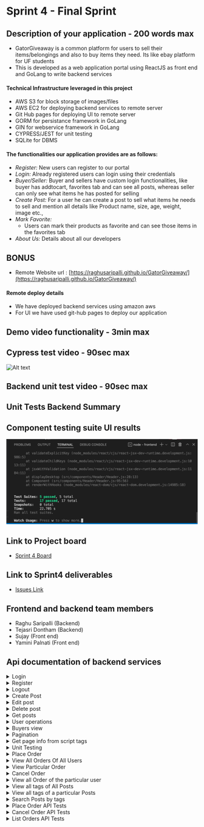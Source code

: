 # Sprint 4 - Final Sprint

## Description of your application - 200 words max
- GatorGiveaway is a common platform for users to sell their items/belongings and also to buy items they need. Its like ebay platform for UF students
- This is developed as a web application portal using ReactJS as front end and GoLang to write backend services

#### Technical Infrastructure leveraged in this project
- AWS S3 for block storage of images/files
- AWS EC2 for deploying backend services to remote server
- Git Hub pages for deploying UI to remote server
- GORM for persistance framework in GoLang
- GIN for webservice framework in GoLang
- CYPRESS/JEST for unit testing
- SQLite for DBMS

#### The functionalities our application provides are as follows:

- *Register:* New users can register to our portal 
- *Login:*  Already registered users can login using their credentials
- *Buyer/Seller:* Buyer and sellers have custom login functionalities, like buyer has addtocart, favorites tab and can see all posts, whereas seller can only see what items he has posted for selling
- *Create Post:* For a user he can create a post to sell what items he needs to sell and mention all details like Product name, size, age, weight, image etc.,
- *Mark Favorite:* 
  - Users can mark their products as favorite and can see those items in the favorites tab
- *About Us:* 
  Details about all our developers
## BONUS
- Remote Website url : [https://raghusaripalli.github.io/GatorGiveaway/](https://raghusaripalli.github.io/GatorGiveaway/)
#### Remote deploy details
- We have deployed backend services using amazon aws
- For UI we have used git-hub pages to deploy our application 

## Demo video functionality - 3min max
## Cypress test video - 90sec max
![Alt text](media/CypressDemo.gif?raw=true "Cypress demo")
## Backend unit test video - 90sec max
## Unit Tests Backend Summary
## Component testing suite UI results
![Alt text](media/UI_ComponentTestingSuite.png?raw=true "Component testing results")

## Link to Project board
- [Sprint 4 Board](https://github.com/raghusaripalli/GatorGiveaway/projects/4)
## Link to Sprint4 deliverables
- [Issues Link](https://github.com/raghusaripalli/GatorGiveaway/issues)
## Frontend and backend team members
- Raghu Saripalli (Backend)
- Tejasri Dontham (Backend)
- Sujay (Front end)
- Yamini Palnati (Front end)

## Api documentation of backend services
<details>
  <summary>Login</summary>

### Target URL

`"localhost:3000" + "/login"`

### Request

Method: `POST`

Example

```json
{
   "username" : "myUserName",
   "password" : "myPASSW1234!"
}
```

Fields

| Elements | Descriptions                   | Type | Required |
| -------- | ------------------------------ |------| -------- |
| username | The username cannot be empty   |String|  true    |
| password | The password cannot be empty   |String|  true    |

### Response

{
    "result": "login success"
}
Possible status: 200, 400, 401

Message format: json

Example

`Code: 200 OK`
  
  ![login_success](https://user-images.githubusercontent.com/87737522/152627688-888eda8a-2882-4a90-826f-d30e114cb4ae.gif)

</details>

<details>
  <summary>Register</summary>

### Target URL

`"localhost:3000" + "/register"`

### Request

Method: `POST`

Example

```json
{
   "username" : "myUserName",
   "password" : "myPASSW1234!"
}
```

Fields

| Elements | Descriptions                   | Type | Required |
| -------- | ------------------------------ |------| -------- |
| username | The username cannot be empty   |String|  true    |
| password | The password cannot be empty   |String|  true    |

### Response

{
    "result": "registration success"
}
Possible status: 200, 400, 401

Message format: json

Example

`Code: 200 OK`
  
  ![register_success](https://user-images.githubusercontent.com/87737522/152627731-69e4a622-5fa3-48db-a144-1449f0e38430.gif)

</details>
<details>
  <summary>Logout</summary>

### Target URL

`"localhost:3000" + "/logout"`

### Request

Method: `POST`


Field
{
    "result": "logout success"
}
Possible status: 200, 400, 401

Message format: json

Example

`Code: 200 OK`
![logout_success](https://user-images.githubusercontent.com/87737522/152627782-b61abec2-68d2-4a3f-86b3-b77de5910917.gif)


</details>

<details>
  <summary>Create Post</summary>

### Target URL

`"localhost:3000" + "/create"`

### Request

Method: `POST`

Example

```json
{
    "name":"Laptop Stand",
    "description": "Useful to put laptop in a height and at a distance.",
    "location": "4000 SW 34th St Block #733C",
    "dimensions": "5 x 2 x 6 m",
    "weight":10,
    "age": 1,
    "count": 2
}
```

Fields

| Elements    	| Descriptions                   | Type | Required |
| -------------	| ------------------------------ |------| -------- |
| name	   	    | Name of the product		         |String|  true    |
| description	  | Description of the item 	     |String|  true    |
| location	    | Location to pickup the item    |String|  true    |
| dimensions    | Dimensions of the item         |String|  true    |
| weight	      | Weight of the item             |int  	|  true    |
| age		        | Age of the item	               |int 	|  true    |
| count		      | No pof items		               |int	  |  true    |


### Response
{
    "result": "post creation success"
}
Possible status: 200, 400, 401

Message format: json

Example

`Code: 200 OK`
  
  ![create_success](https://user-images.githubusercontent.com/91032296/152626808-fe772014-515a-41ab-87d7-757397937c82.gif)
  
</details>

<details>
  <summary>Edit post</summary>

### Target URL

`"localhost:3000" + "/update/<post_id>"`

### Request

Method: `PATCH`

Example

```json
{
    "name":"Steel Laptop Stand",
    "weight": 11,
    "count": 1
}
```

Fields

Same as create post fields.
Eg: 
{
    "name":"Steel Laptop Stand",
    "weight": 11,
    "count": 1
}

### Response

<Upadated post details>
{
    "ID": 5,
    "CreatedAt": "2022-02-04T20:42:18.1731823-05:00",
    "UpdatedAt": "2022-02-04T20:47:02.5941861-05:00",
    "DeletedAt": null,
    "name": "Steel Laptop Stand",
    "description": "Useful to put laptop in a height and at a distance.",
    "location": "4000 SW 34th St Block #733C",
    "dimensions": "5 x 2 x 6 m",
    "weight": 11,
    "age": 1,
    "count": 1
}
Possible status: 200, 400, 401

Message format: json

Example

`Code: 200 OK`
  
  ![update_success](https://user-images.githubusercontent.com/91032296/152626836-a6999e3e-cbfb-4923-bab5-90f978b6f78c.gif)
  
</details>
<details>
  <summary>Delete post</summary>

### Target URL

`"localhost:3000" + "/delete/<post_id>"`

### Request

Method: `DELETE`

Example

localhost:8080/delete/5

### Response

<Deleted post details>
{
    "ID": 5,
    "CreatedAt": "2022-02-04T20:42:18.1731823-05:00",
    "UpdatedAt": "2022-02-04T20:47:02.5941861-05:00",
    "DeletedAt": null,
    "name": "Steel Laptop Stand",
    "description": "Useful to put laptop in a height and at a distance.",
    "location": "4000 SW 34th St Block #733C",
    "dimensions": "5 x 2 x 6 m",
    "weight": 11,
    "age": 1,
    "count": 1
}
Possible status: 200, 400, 401

Message format: json

Example

`Code: 200 OK`
  
  ![delete_success](https://user-images.githubusercontent.com/91032296/152626857-6bc0b585-18c7-48b1-a8ce-7ee96bb317c2.gif)
  
</details>

<details>
  <summary>Get posts</summary>

### Target URL

`"localhost:3000" + "/read"`

### Request

Method: `GET`

Example

localhost:8080/read

### Response

<All post details>

Possible status: 200, 400, 401

Message format: json

Example

`Code: 200 OK`
  
  ![read_success](https://user-images.githubusercontent.com/91032296/152626871-08f2fc34-97b3-4414-af3c-008a10e8170f.gif)
  
</details>

<details>
  <summary>User operations</summary>


  <details>
  <summary>Get Users</summary>

    
  ### Target URL

`"localhost:3000" + "/users"`

### Request

Method: `GET`

Example

`localhost:8080/users`

### Response

<Users details>

```
  [
    {
        "ID": 2,
        "CreatedAt": "2022-02-04T22:39:18.8175326-05:00",
        "UpdatedAt": "2022-02-04T22:39:18.8175326-05:00",
        "DeletedAt": null,
        "username": "superuser",
        "password": "Supr@123",
        "firstname": "Super",
        "lastname": "User",
        "phone": "+1 (111)-11-11111"
    },
    {
        "ID": 3,
        "CreatedAt": "2022-02-04T22:40:26.5245709-05:00",
        "UpdatedAt": "2022-02-04T22:40:26.5245709-05:00",
        "DeletedAt": null,
        "username": "admin",
        "password": "Admin@123",
        "firstname": "Admin",
        "lastname": "User",
        "phone": "+1 999-99-99999"
    },
    {
        "ID": 4,
        "CreatedAt": "2022-02-04T23:35:52.370314-05:00",
        "UpdatedAt": "2022-02-04T23:35:52.370314-05:00",
        "DeletedAt": null,
        "username": "User1",
        "password": "User@123",
        "firstname": "User First Name",
        "lastname": "User Last Name",
        "phone": "+1 443-77-66666"
    },
    {
        "ID": 5,
        "CreatedAt": "2022-02-04T23:41:40.2563053-05:00",
        "UpdatedAt": "2022-02-04T23:41:40.2563053-05:00",
        "DeletedAt": null,
        "username": "Shangchi",
        "password": "Shang@123",
        "firstname": "Shang",
        "lastname": "Chi",
        "phone": "+1 333-22-88888"
    },
    {
        "ID": 6,
        "CreatedAt": "2022-02-04T23:46:39.8110102-05:00",
        "UpdatedAt": "2022-02-04T23:46:39.8110102-05:00",
        "DeletedAt": null,
        "username": "MayaMattew",
        "password": "Maya@123",
        "firstname": "Maya",
        "lastname": "Mattew",
        "phone": "+1 333-22-88888"
    }
]
```
Possible status: 200, 400

Message format: json

Example

`Code: 200 OK`
  </details>


  <details>
  <summary>Create User</summary>


  ### Target URL

`"localhost:3000" + "/register"`

### Request

Method: `POST`

Example

`localhost:8080/users`

### Input
    
 ```
 {
    "username": "superuser1",
    "password": "Super@123",
    "firstname": "Super",
    "lastname": "User",
    "phone": "+1(111)-11-11111"
}   
 ```
    
### Response

<Users details>

```
{
    "result": "registration success"
}
```
Possible status: 200, 400

Message format: json

Example

`Code: 200 OK`
    
  </details>
  
      <details>
  <summary>Delete User</summary>


  ### Target URL

`"localhost:3000" + "/user/6"`

### Request

Method: `DELETE`

Example

`localhost:8080/user/6`

    
### Response

<Delete USer details>

```
{
    "ID": 6,
    "CreatedAt": "2022-02-04T23:46:39.8110102-05:00",
    "UpdatedAt": "2022-02-04T23:46:39.8110102-05:00",
    "DeletedAt": "2022-02-04T23:58:22.7753997-05:00",
    "username": "MayaMattew",
    "password": "Maya@123",
    "firstname": "Maya",
    "lastname": "Mattew",
    "phone": "+1 333-22-88888"
}
```
Possible status: 200, 400

Message format: json

Example

`Code: 200 OK`
    
  </details>
    
    
</details>
<details>
  <summary>Buyers view</summary>

### Target URL

`"localhost:8080" + "/allPosts"`

### Request

Method: `GET`

Example

 ### Request
  `localhost:8080/allPosts`
### Response

 ```json
  {

    "Page": 1,

    "TotalPages": 1,

    "Products": [

        {

            "ID": 6,

            "CreatedAt": "2022-02-21T20:41:23.0404376-05:00",

            "UpdatedAt": "2022-02-21T20:41:23.0404376-05:00",

            "DeletedAt": null,

            "name": "Wireless Keyboard",

            "description": "Keyboard with adapter",

            "location": "4000 SW 37th Blvd",

            "dimensions": "12*12",

            "weight": 11,

            "age": 2,

            "count": 1,

            "imageUrl": https://s3ufsebucket.s3.amazonaws.com/wireless_keyboard.jpg

        },

        {

            "ID": 7,

            "CreatedAt": "2022-02-21T20:42:46.8338981-05:00",

            "UpdatedAt": "2022-02-21T20:42:46.8338981-05:00",

            "DeletedAt": null,

            "name": "Wooden Study Table",

            "description": "Wooden table safe with kids. Very sturdy.",

            "location": "2600 SW Archer Rd Apt J250",

            "dimensions": "12*12",

            "weight": 110,

            "age": 1,

            "count": 1,

            "imageUrl": https://s3ufsebucket.s3.amazonaws.com/wooden_Study_table.jpg

        }

    ]
  }

```

Possible status: 200, 400, 401

Message format: json

Example

`Code: 200 OK`
  ![buyer_valid_page](https://user-images.githubusercontent.com/28947831/156864013-1c275cca-b16d-4147-b7c7-cbeb7044fc3b.gif)


</details>
<details>
  <summary>Pagination</summary>

### Target URL

  `"localhost:8080/allPosts?page=" + page_number`

### Request

Method: `GET`

Example

### Request
  
  `localhost:8080/allPosts?page=1`
   
### Response
  We get the first 10 records in that page
  
  ![buyer_valid_page](https://user-images.githubusercontent.com/28947831/156864033-6b9a754f-1cbb-4c0e-876c-7a56db398f93.gif)

  
If the page is empty:
  ### Request
  `localhost:8080/allPosts?page=100`
  
 ### Response
```json
  {

    "Page": 100,

    "TotalPages": 1,

    "Products": []

}
  ```
  
Possible status: 200, 400, 401

Message format: json

Example

`Code: 200 OK`
  
  ![buyer_INvalid_page](https://user-images.githubusercontent.com/28947831/156864040-e60d06ea-73b2-47a8-9c71-9fb623625f48.gif)


</details>
<details>
  <summary>Get page info from script tags </summary>

### Target URL

`localhost:8080/allPosts?page=<script>...</script>`

### Request

Method: `GET`

Example

 ### Request
  `localhost:8080/allPosts?page=<script>alert("123")</script>`
### Response
  Requested page records

Possible status: 200, 400, 401

Message format: json

`Code: 200 OK`
 
  ![buyer_xss_attack_protect](https://user-images.githubusercontent.com/28947831/156864265-c83ce0cc-b3ab-4a5a-9164-12ce89f0fde5.gif)


</details>
<details>
  <summary>Unit Testing</summary>
  Used go lang package for unit testing

- User Auth Tesing :
  - Created functions to test login and register cases.
  - Created function to login with Valid credentials , invalid credentials.
  - Created function to register a user with valid details, a user with existing username(fail case)
- User CRUD operations test :
     - Created functions to test fetching users by Id, name, deleting users.
- Posts CRUD opertions test :
     - Created functions to test reading posts, creating , deleting and editing posts..
</details>
<details>
  <summary>Place Order</summary>

### Status Codes
  
  - While placing orders initially we keep it in pending state and then we move it to confirmed state.
  - Once we delete we move status as cancelled state
  ``` 
	PENDING               status = 0
	CONFIRMED             status = 1
	CANCELLED             status = 2

```
  
### Target URL

`"localhost:8080" + "/placeOrder"`

### Request

Method: `POST`

Example

 ### Request
  `localhost:8080/placeOrder`
  
  `Body :{
    "posts":[
        {
            "count": 1,
            "productId": 2
        },
         {
            "count": 2,
            "productId": 3
        }
    ]
}`
  
### Response

 ```json
 {
    "orderId": 8,
    "result": "order successfully placed!"
}
```

Possible status: 200, 400, 401

Message format: json

Example

`Code: 200 OK`
 
#### GIF
![placeOrder](https://user-images.githubusercontent.com/22216660/161361061-93ce1cb2-5fe8-4563-a9a9-005445585be7.gif)


</details>
<details>
  <summary>View All Orders Of All Users</summary>
  

### Target URL

`"localhost:8080" + "/allorders"`

### Request

Method: `GET`

Example

 ### Request
  `localhost:8080/allOrders`
 
  
-  This API is for sellers to view all the orders.
  
  
### Response

 ```json
{
    "Page": 1,
    "TotalPages": 1,
    "Orders": [
        {
            "ID": 1,
            "CreatedAt": "2022-04-01T17:22:12.7615198-04:00",
            "UpdatedAt": "2022-04-01T17:22:12.7615198-04:00",
            "DeletedAt": null,
            "posts": [],
            "Status": 1
        },
        {
            "ID": 2,
            "CreatedAt": "2022-04-01T17:29:50.5213792-04:00",
            "UpdatedAt": "2022-04-01T17:29:50.5213792-04:00",
            "DeletedAt": null,
            "posts": [
                {
                    "count": 1,
                    "productId": 1
                }
            ],
            "Status": 1
        },
        {
            "ID": 3,
            "CreatedAt": "2022-04-01T17:35:38.8661683-04:00",
            "UpdatedAt": "2022-04-01T17:35:38.8661683-04:00",
            "DeletedAt": null,
            "posts": [
                {
                    "count": 1,
                    "productId": 1
                }
            ],
            "Status": 1
        },
       
    ]
}
```

Possible status: 200, 400, 401

Message format: json

Example

`Code: 200 OK`
 
#### GIF
![GetAllOrders](https://user-images.githubusercontent.com/22216660/161361088-d3c39376-73de-4478-8374-0e7edb24228b.gif)


</details>
<details>
  <summary>View Particular Order</summary>

### Target URL

`"localhost:8080" + "/order/:orderId"`

### Request

Method: `GET`

Example

 ### Request
  `localhost:8080/order/5`
 
### Response

 ```json
{
    "ID": 5,
    "CreatedAt": "2022-04-01T17:41:37.7922598-04:00",
    "UpdatedAt": "2022-04-01T17:41:37.7922598-04:00",
    "DeletedAt": null,
    "posts": [
        {
            "count": 1,
            "productId": 1
        }
    ],
    "Status": 1
}
```

Possible status: 200, 400, 401

Message format: json

Example

`Code: 200 OK`
 
#### GIF
![GetOrderByOrderId](https://user-images.githubusercontent.com/22216660/161361113-5775d004-92b1-469c-aa9c-b953e1cfc2bd.gif)


</details>
<details>
  <summary>Cancel Order</summary>

### Target URL

`"localhost:8080" + "/cancelOrder/:OrderId"`

  
  It take the user id from the session.
### Request

Method: `GET`

Example

 ### Request
  `localhost:8080/cancelOrder/3`
 
### Response

 ```json
{
    "ID": 3,
    "CreatedAt": "2022-04-01T17:35:38.8661683-04:00",
    "UpdatedAt": "2022-04-01T21:08:07.3701319-04:00",
    "DeletedAt": null,
    "posts": [
        {
            "count": 1,
            "productId": 1
        }
    ],
    "Status": 2
}
```
- Status is updated to 2 - Which means order is cancelled.
Possible status: 200, 400, 401

Message format: json

Example

`Code: 200 OK`
 
#### GIF
![CancelOrder](https://user-images.githubusercontent.com/22216660/161361146-f68eb327-540d-44b1-aeb8-8c8176b5a4f3.gif)



</details>
<details>
  <summary>View all Order of the particular user</summary>

### Target URL

`"localhost:8080" + "/orders"`

  
  It takes the user id from the session.
### Request

Method: `GET`

Example

 ### Request
  `localhost:8080/orders`
 
### Response

 ```json
{
    "ID": 3,
    "CreatedAt": "2022-04-01T17:41:37.7922598-04:00",
    "UpdatedAt": "2022-04-01T17:41:37.7922598-04:00",
    "DeletedAt": null,
    "posts": [
        {
            "count": 1,
            "productId": 1
        }
    ],
    "Status": 1
}
```

Possible status: 200, 400, 401

Message format: json

Example

`Code: 200 OK`
	
#### GIF
![GetOrdersByUser](https://user-images.githubusercontent.com/22216660/161361160-af859ae2-e114-4ad4-ad9e-b63bcd14fca2.gif)

</details>
</details>
<details>
  <summary>View all tags of All Posts</summary>

### Target URL

`"localhost:8080" + "/allTags"`

  
  It takes the user id from the session.
### Request

Method: `GET`

Example

 ### Request
  `localhost:8080/allTags`
 
### Response

 ```json
[
    "laptop",
    "support",
    "laptopstand",
    "studylight",
    "lamp",
    "bulb"
]

```

Possible status: 200, 400, 401

Message format: json

Example

`Code: 200 OK`
	
#### GIF
![GetTagsOfAllPosts](https://user-images.githubusercontent.com/22216660/161361160-af859ae2-e114-4ad4-ad9e-b63bcd14fca2.gif)

</details>
<details>
  <summary>View all tags of a particular Posts</summary>

### Target URL

`"localhost:8080" + "/tags/:postId"`

  
  It takes the user id from the session.
### Request

Method: `GET`

Example

 ### Request
  `localhost:8080/tags/1`
 
### Response

 ```json
[
    "laptop",
    "support",
    "laptopstand"
]

```

Possible status: 200, 400, 401

Message format: json

Example

`Code: 200 OK`
	
#### GIF
![GetTagsOfaParticularPost](https://user-images.githubusercontent.com/22216660/161361160-af859ae2-e114-4ad4-ad9e-b63bcd14fca2.gif)

</details>
<details>
  <summary>Search Posts by tags</summary>

### Target URL

`"localhost:8080" + "/getProducts/:tags"`

  
  It takes the user id from the session.
### Request

Method: `GET`

Example

 ### Request
  `localhost:8080/getProducts/%23laptop%23bulb`
 
### Response

 ```json
{
    "bulb": [
        {
            "ID": 2,
            "CreatedAt": "2022-04-20T17:10:28.822168-04:00",
            "UpdatedAt": "2022-04-20T17:10:28.822168-04:00",
            "DeletedAt": null,
            "name": "Study light",
            "description": "Study light with 4 bulb holders",
            "location": "3800 SW 34TH street",
            "dimensions": "10cm",
            "weight": 15,
            "age": 1,
            "count": 1,
            "isFav": null,
            "tags": "#studylight#lamp#bulb",
            "imageUrl": ""
        }
    ],
    "laptop": [
        {
            "ID": 1,
            "CreatedAt": "2022-04-20T16:56:40.7459361-04:00",
            "UpdatedAt": "2022-04-20T16:56:40.7459361-04:00",
            "DeletedAt": null,
            "name": "Laptop Stand",
            "description": "Useful to put laptop in a height and at a distance.",
            "location": "4000 SW 34th St Block #733C",
            "dimensions": "5 x 2 x 6 m",
            "weight": 10,
            "age": 1,
            "count": 2,
            "isFav": null,
            "tags": "#laptop#support#laptopstand",
            "imageUrl": ""
        }
    ]
}

```

Possible status: 200, 400, 401

Message format: json

Example

`Code: 200 OK`
	
#### GIF
![GetTagsOfaParticularPost](https://user-images.githubusercontent.com/22216660/161361160-af859ae2-e114-4ad4-ad9e-b63bcd14fca2.gif)

</details>

<details>
  <summary>Place Order API Tests</summary>
<hr>

- TestPlaceOrderPassCase
	- Tested the /placeOrder API by logging in with a user and placing an order using posts he could see
- TestPlaceOrderNotLoggedInFailCase
	- Tested the /placeOrder API NOT logging in with user, this return status of UNAUTHORIZED
- TestPlaceOrderJsonFieldsMissing
	- Json Fileds missing is handled in this test
	
<hr>

</details>
<details>
  <summary>Cancel Order API Tests</summary>
<hr>

- TestCancelOrderSuccessCase
	- Tested the /cancelOrder API by logging in with a user and cancelling the user order by order id, STATUS is updated to 2
- TestCancelOrderUserNotLoggedInCase
	- Tested the /cancelOrder API NOT logging in with user, this return status of UNAUTHORIZED
- TestCancelOrderOrderNotExistsCase
	- Order Id not existing in this case is handled, with a positive response and message in json response.
	
<hr>

</details>
<details>
  <summary>List Orders API Tests</summary>
<hr>

- TestGetAllOrdersPassCase
	- Lists all orders by calling the /alOrders, it returns in a pagination format
- TestGetParticularOrderPassCase
	- List Order based on the Order ID, return a single json
- TestGetParticularOrderFailCase
	- Provided order ID if it's not present, returns a 409 status and validated the same.
	
<hr>

</details>


